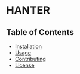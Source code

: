 # HANTER


## Table of Contents

- [Installation](#installation)
- [Usage](#usage)
- [Contributing](#contributing)
- [License](#license)
